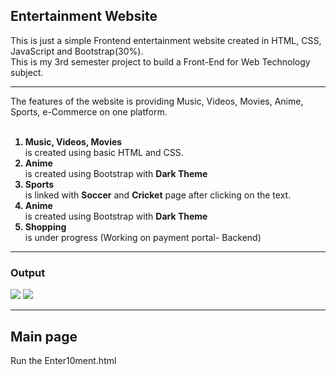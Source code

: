 <h2>Entertainment Website</h2>

<p>
This is just a simple Frontend entertainment website created in HTML, CSS, JavaScript and Bootstrap(30%).
<br>
This is my 3rd semester project to build a Front-End for Web Technology subject.
<hr>
The features of the website is providing Music, Videos, Movies, Anime, Sports, e-Commerce on one platform.
<br><br>
<ol>
<strong><li>Music, Videos, Movies</li></strong>is created using basic HTML and CSS.
<strong><li>Anime</li></strong> is created using Bootstrap with <b>Dark Theme</b>
<strong><li>Sports</li></strong> is linked with <b>Soccer</b> and <b>Cricket</b> page after clicking on the text.
<strong><li>Anime</li></strong> is created using Bootstrap with <b>Dark Theme</b>
<strong><li>Shopping</li></strong> is under progress (Working on payment portal- Backend) 
</ol>
</p>
<hr>
<h3>Output</h3>
<img src="https://user-images.githubusercontent.com/56729873/82703261-3022cf00-9c91-11ea-86e3-c35ddffbe11a.png">
<img src="https://user-images.githubusercontent.com/56729873/82705764-e8527680-9c95-11ea-9d82-bbda7af4e937.png">
<br>
<hr>
<h2>Main page</h2>
Run the Enter10ment.html
